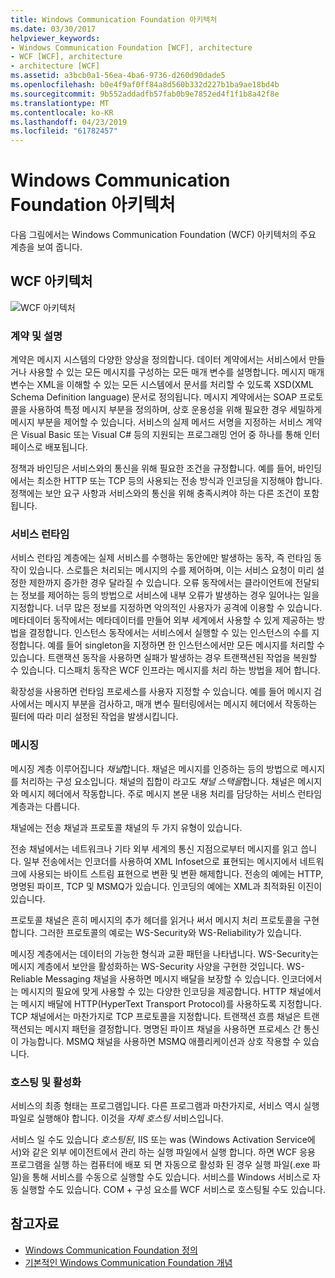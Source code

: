 ```yaml
---
title: Windows Communication Foundation 아키텍처
ms.date: 03/30/2017
helpviewer_keywords:
- Windows Communication Foundation [WCF], architecture
- WCF [WCF], architecture
- architecture [WCF]
ms.assetid: a3bcb0a1-56ea-4ba6-9736-d260d90dade5
ms.openlocfilehash: b0e4f9af0ff84a8d560b332d227b1ba9ae18bd4b
ms.sourcegitcommit: 9b552addadfb57fab0b9e7852ed4f1f1b8a42f8e
ms.translationtype: MT
ms.contentlocale: ko-KR
ms.lasthandoff: 04/23/2019
ms.locfileid: "61782457"
---
```

# <a name="windows-communication-foundation-architecture"></a>Windows Communication Foundation 아키텍처
다음 그림에서는 Windows Communication Foundation (WCF) 아키텍처의 주요 계층을 보여 줍니다.  
  
## <a name="wcf-architecture"></a>WCF 아키텍처  
 ![WCF 아키텍처](../../../docs/framework/wcf/media/wcf-architecture.gif "WCF_Architecture")  
  
### <a name="contracts-and-descriptions"></a>계약 및 설명  
 계약은 메시지 시스템의 다양한 양상을 정의합니다. 데이터 계약에서는 서비스에서 만들거나 사용할 수 있는 모든 메시지를 구성하는 모든 매개 변수를 설명합니다. 메시지 매개 변수는 XML을 이해할 수 있는 모든 시스템에서 문서를 처리할 수 있도록 XSD(XML Schema Definition language) 문서로 정의됩니다. 메시지 계약에서는 SOAP 프로토콜을 사용하여 특정 메시지 부분을 정의하며, 상호 운용성을 위해 필요한 경우 세밀하게 메시지 부분을 제어할 수 있습니다. 서비스의 실제 메서드 서명을 지정하는 서비스 계약은 Visual Basic 또는 Visual C# 등의 지원되는 프로그래밍 언어 중 하나를 통해 인터페이스로 배포됩니다.  
  
 정책과 바인딩은 서비스와의 통신을 위해 필요한 조건을 규정합니다.  예를 들어, 바인딩에서는 최소한 HTTP 또는 TCP 등의 사용되는 전송 방식과 인코딩을 지정해야 합니다. 정책에는 보안 요구 사항과 서비스와의 통신을 위해 충족시켜야 하는 다른 조건이 포함됩니다.  
  
### <a name="service-runtime"></a>서비스 런타임  
 서비스 런타임 계층에는 실제 서비스를 수행하는 동안에만 발생하는 동작, 즉 런타임 동작이 있습니다. 스로틀은 처리되는 메시지의 수를 제어하며, 이는 서비스 요청이 미리 설정한 제한까지 증가한 경우 달라질 수 있습니다. 오류 동작에서는 클라이언트에 전달되는 정보를 제어하는 등의 방법으로 서비스에 내부 오류가 발생하는 경우 일어나는 일을 지정합니다. 너무 많은 정보를 지정하면 악의적인 사용자가 공격에 이용할 수 있습니다. 메타데이터 동작에서는 메타데이터를 만들어 외부 세계에서 사용할 수 있게 제공하는 방법을 결정합니다. 인스턴스 동작에서는 서비스에서 실행할 수 있는 인스턴스의 수를 지정합니다. 예를 들어 singleton을 지정하면 한 인스턴스에서만 모든 메시지를 처리할 수 있습니다. 트랜잭션 동작을 사용하면 실패가 발생하는 경우 트랜잭션된 작업을 복원할 수 있습니다. 디스패치 동작은 WCF 인프라는 메시지를 처리 하는 방법을 제어 합니다.  
  
 확장성을 사용하면 런타임 프로세스를 사용자 지정할 수 있습니다. 예를 들어 메시지 검사에서는 메시지 부분을 검사하고, 매개 변수 필터링에서는 메시지 헤더에서 작동하는 필터에 따라 미리 설정된 작업을 발생시킵니다.  
  
### <a name="messaging"></a>메시징  
 메시징 계층 이루어집니다 *채널*합니다. 채널은 메시지를 인증하는 등의 방법으로 메시지를 처리하는 구성 요소입니다. 채널의 집합이 라고도 *채널 스택을*합니다. 채널은 메시지와 메시지 헤더에서 작동합니다. 주로 메시지 본문 내용 처리를 담당하는 서비스 런타임 계층과는 다릅니다.  
  
 채널에는 전송 채널과 프로토콜 채널의 두 가지 유형이 있습니다.  
  
 전송 채널에서는 네트워크나 기타 외부 세계의 통신 지점으로부터 메시지를 읽고 씁니다. 일부 전송에서는 인코더를 사용하여 XML Infoset으로 표현되는 메시지에서 네트워크에 사용되는 바이트 스트림 표현으로 변환 및 변환 해제합니다. 전송의 예에는 HTTP, 명명된 파이프, TCP 및 MSMQ가 있습니다. 인코딩의 예에는 XML과 최적화된 이진이 있습니다.  
  
 프로토콜 채널은 흔히 메시지의 추가 헤더를 읽거나 써서 메시지 처리 프로토콜을 구현합니다. 그러한 프로토콜의 예로는 WS-Security와 WS-Reliability가 있습니다.  
  
 메시징 계층에서는 데이터의 가능한 형식과 교환 패턴을 나타냅니다. WS-Security는 메시지 계층에서 보안을 활성화하는 WS-Security 사양을 구현한 것입니다. WS-Reliable Messaging 채널을 사용하면 메시지 배달을 보장할 수 있습니다. 인코더에서는 메시지의 필요에 맞게 사용할 수 있는 다양한 인코딩을 제공합니다. HTTP 채널에서는 메시지 배달에 HTTP(HyperText Transport Protocol)를 사용하도록 지정합니다. TCP 채널에서는 마찬가지로 TCP 프로토콜을 지정합니다. 트랜잭션 흐름 채널은 트랜잭션되는 메시지 패턴을 결정합니다. 명명된 파이프 채널을 사용하면 프로세스 간 통신이 가능합니다. MSMQ 채널을 사용하면 MSMQ 애플리케이션과 상호 작용할 수 있습니다.  
  
### <a name="hosting-and-activation"></a>호스팅 및 활성화  
 서비스의 최종 형태는 프로그램입니다. 다른 프로그램과 마찬가지로, 서비스 역시 실행 파일로 실행해야 합니다. 이것을 *자체 호스팅* 서비스입니다.  
  
 서비스 일 수도 있습니다 *호스팅된*, IIS 또는 was (Windows Activation Service에서)와 같은 외부 에이전트에서 관리 하는 실행 파일에서 실행 합니다. 하면 WCF 응용 프로그램을 실행 하는 컴퓨터에 배포 되 면 자동으로 활성화 된 경우 실행 파일(.exe 파일)을 통해 서비스를 수동으로 실행할 수도 있습니다. 서비스를 Windows 서비스로 자동 실행할 수도 있습니다. COM + 구성 요소를 WCF 서비스로 호스팅될 수도 있습니다.  
  
## <a name="see-also"></a>참고자료

- [Windows Communication Foundation 정의](../../../docs/framework/wcf/whats-wcf.md)
- [기본적인 Windows Communication Foundation 개념](../../../docs/framework/wcf/fundamental-concepts.md)
